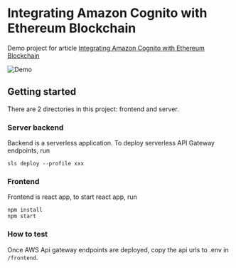 # Integrating Amazon Cognito with Ethereum Blockchain

Demo project for article [Integrating Amazon Cognito with Ethereum Blockchain](https://yia333.medium.com/integrating-amazon-cognito-with-ethereum-blockchain-7e87f1425422)

![Demo](https://github.com/yai333/AWSandBlochainAuthFlow/blob/master/demo.gif?raw=true)

## Getting started
There are 2 directories in this project: frontend and server.

### Server backend
Backend is a serverless application. To deploy serverless API Gateway endpoints, run
```
sls deploy --profile xxx
```

### Frontend
Frontend is react app, to start react app, run
```
npm install
npm start
```

### How to test
Once AWS Api gateway endpoints are deployed, copy the api urls to .env in `/frontend`.